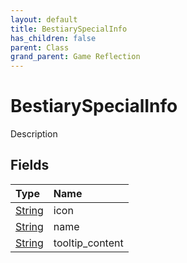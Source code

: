 ```yaml
---
layout: default
title: BestiarySpecialInfo
has_children: false
parent: Class
grand_parent: Game Reflection
---
```

# BestiarySpecialInfo
Description 

## Fields

| Type | Name |
|:----------|:--------------|
| [String](/riftbreaker-wiki/docs/game-reflection/components/string/) | icon |
| [String](/riftbreaker-wiki/docs/game-reflection/components/string/) | name |
| [String](/riftbreaker-wiki/docs/game-reflection/components/string/) | tooltip_content |

